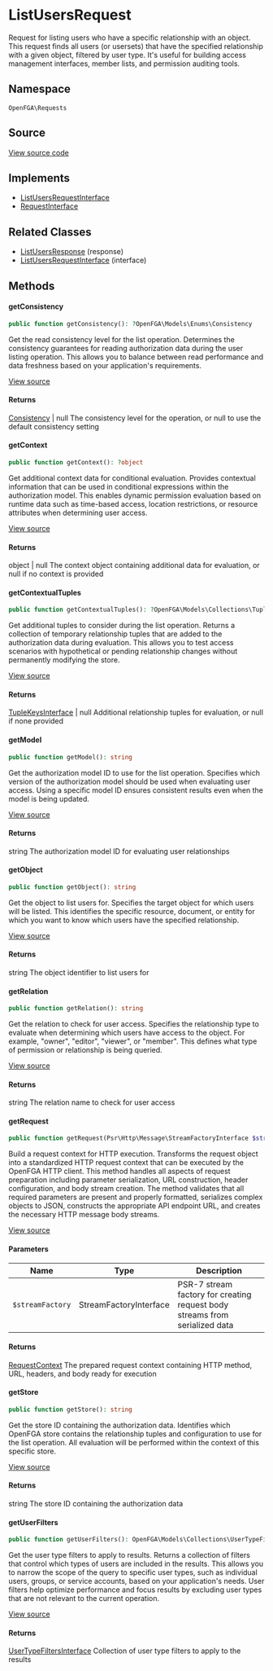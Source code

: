 # ListUsersRequest

Request for listing users who have a specific relationship with an object. This request finds all users (or usersets) that have the specified relationship with a given object, filtered by user type. It&#039;s useful for building access management interfaces, member lists, and permission auditing tools.

## Namespace
`OpenFGA\Requests`

## Source
[View source code](https://github.com/evansims/openfga-php/blob/main/src/Requests/ListUsersRequest.php)

## Implements
* [ListUsersRequestInterface](ListUsersRequestInterface.md)
* [RequestInterface](RequestInterface.md)

## Related Classes
* [ListUsersResponse](Responses/ListUsersResponse.md) (response)
* [ListUsersRequestInterface](Requests/ListUsersRequestInterface.md) (interface)



## Methods

                                                                                                                        
#### getConsistency


```php
public function getConsistency(): ?OpenFGA\Models\Enums\Consistency
```

Get the read consistency level for the list operation. Determines the consistency guarantees for reading authorization data during the user listing operation. This allows you to balance between read performance and data freshness based on your application&#039;s requirements.

[View source](https://github.com/evansims/openfga-php/blob/main/src/Requests/ListUsersRequest.php#L82)


#### Returns
[Consistency](Models/Enums/Consistency.md) &#124; null
 The consistency level for the operation, or null to use the default consistency setting

#### getContext


```php
public function getContext(): ?object
```

Get additional context data for conditional evaluation. Provides contextual information that can be used in conditional expressions within the authorization model. This enables dynamic permission evaluation based on runtime data such as time-based access, location restrictions, or resource attributes when determining user access.

[View source](https://github.com/evansims/openfga-php/blob/main/src/Requests/ListUsersRequest.php#L91)


#### Returns
object &#124; null
 The context object containing additional data for evaluation, or null if no context is provided

#### getContextualTuples


```php
public function getContextualTuples(): ?OpenFGA\Models\Collections\TupleKeysInterface
```

Get additional tuples to consider during the list operation. Returns a collection of temporary relationship tuples that are added to the authorization data during evaluation. This allows you to test access scenarios with hypothetical or pending relationship changes without permanently modifying the store.

[View source](https://github.com/evansims/openfga-php/blob/main/src/Requests/ListUsersRequest.php#L100)


#### Returns
[TupleKeysInterface](Models/Collections/TupleKeysInterface.md) &#124; null
 Additional relationship tuples for evaluation, or null if none provided

#### getModel


```php
public function getModel(): string
```

Get the authorization model ID to use for the list operation. Specifies which version of the authorization model should be used when evaluating user access. Using a specific model ID ensures consistent results even when the model is being updated.

[View source](https://github.com/evansims/openfga-php/blob/main/src/Requests/ListUsersRequest.php#L109)


#### Returns
string
 The authorization model ID for evaluating user relationships

#### getObject


```php
public function getObject(): string
```

Get the object to list users for. Specifies the target object for which users will be listed. This identifies the specific resource, document, or entity for which you want to know which users have the specified relationship.

[View source](https://github.com/evansims/openfga-php/blob/main/src/Requests/ListUsersRequest.php#L118)


#### Returns
string
 The object identifier to list users for

#### getRelation


```php
public function getRelation(): string
```

Get the relation to check for user access. Specifies the relationship type to evaluate when determining which users have access to the object. For example, &quot;owner&quot;, &quot;editor&quot;, &quot;viewer&quot;, or &quot;member&quot;. This defines what type of permission or relationship is being queried.

[View source](https://github.com/evansims/openfga-php/blob/main/src/Requests/ListUsersRequest.php#L127)


#### Returns
string
 The relation name to check for user access

#### getRequest


```php
public function getRequest(Psr\Http\Message\StreamFactoryInterface $streamFactory): OpenFGA\Network\RequestContext
```

Build a request context for HTTP execution. Transforms the request object into a standardized HTTP request context that can be executed by the OpenFGA HTTP client. This method handles all aspects of request preparation including parameter serialization, URL construction, header configuration, and body stream creation. The method validates that all required parameters are present and properly formatted, serializes complex objects to JSON, constructs the appropriate API endpoint URL, and creates the necessary HTTP message body streams.

[View source](https://github.com/evansims/openfga-php/blob/main/src/Requests/ListUsersRequest.php#L138)

#### Parameters
| Name | Type | Description |
|------|------|-------------|
| `$streamFactory` | StreamFactoryInterface | PSR-7 stream factory for creating request body streams from serialized data |

#### Returns
[RequestContext](Network/RequestContext.md)
 The prepared request context containing HTTP method, URL, headers, and body ready for execution

#### getStore


```php
public function getStore(): string
```

Get the store ID containing the authorization data. Identifies which OpenFGA store contains the relationship tuples and configuration to use for the list operation. All evaluation will be performed within the context of this specific store.

[View source](https://github.com/evansims/openfga-php/blob/main/src/Requests/ListUsersRequest.php#L172)


#### Returns
string
 The store ID containing the authorization data

#### getUserFilters


```php
public function getUserFilters(): OpenFGA\Models\Collections\UserTypeFiltersInterface
```

Get the user type filters to apply to results. Returns a collection of filters that control which types of users are included in the results. This allows you to narrow the scope of the query to specific user types, such as individual users, groups, or service accounts, based on your application&#039;s needs. User filters help optimize performance and focus results by excluding user types that are not relevant to the current operation.

[View source](https://github.com/evansims/openfga-php/blob/main/src/Requests/ListUsersRequest.php#L181)


#### Returns
[UserTypeFiltersInterface](Models/Collections/UserTypeFiltersInterface.md)
 Collection of user type filters to apply to the results

